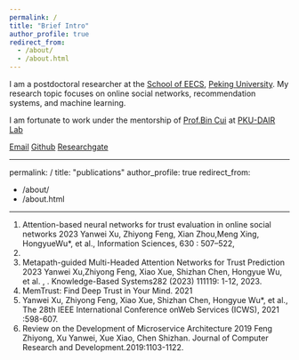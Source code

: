 ```yaml
---
permalink: /
title: "Brief Intro"
author_profile: true
redirect_from: 
  - /about/
  - /about.html
---
```


I am a postdoctoral researcher at the [School of EECS](https://eecs.pku.edu.cn/), [Peking University](https://www.pku.edu.cn/). My research topic focuses on online social networks, recommendation systems, and machine learning.

 I am fortunate to work under the mentorship of [Prof.Bin Cui](https://cuibinpku.github.io/papers.html) at [PKU-DAIR Lab](https://github.com/PKU-DAIR)

 [Email](yanwei.xu@pku.edu.cn) [Github](https://github.com/DiversityCloud) [Researchgate](https://www.researchgate.net/profile/Yanwei-Xu-3) 

---
permalink: /
title: "publications"
author_profile: true
redirect_from: 
  - /about/
  - /about.html
---
1. Attention-based neural networks for trust evaluation in online social networks 2023
Yanwei Xu, Zhiyong Feng, Xian Zhou,Meng Xing, HongyueWu*, et al., Information Sciences, 630 : 507–522,
2023.
2. Metapath-guided Multi-Headed Attention Networks for Trust Prediction 2023
Yanwei Xu,Zhiyong Feng, Xiao Xue, Shizhan Chen, Hongyue Wu, et al. , . Knowledge-Based Systems282
(2023) 111119: 1-12, 2023.
3. MemTrust: Find Deep Trust in Your Mind. 2021
4. Yanwei Xu, Zhiyong Feng, Xiao Xue, Shizhan Chen, Hongyue Wu*, et al., The 28th IEEE International Conference
onWeb Services (ICWS), 2021 :598-607.
5. Review on the Development of Microservice Architecture 2019
Feng Zhiyong, Xu Yanwei, Xue Xiao, Chen Shizhan. Journal of Computer Research and
Development.2019:1103-1122. 



